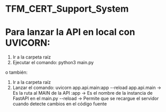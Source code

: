 # TFM_CERT_Support_System

# Para lanzar la API en local con UVICORN:
1. Ir a la carpeta raíz
2. Ejecutar el comando: python3 main.py

o también:
1. Ir a la carpeta raíz
2. Lanzar el comando:  uvicorn app.api.main:app --reload
    app.api.main -> Es la ruta al MAIN de la API
    :app -> Es el nombre de la instancia de FastAPI en el main.py
    --reload -> Permite que se recargue el servidor cuando detecte cambios en el código fuente

